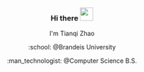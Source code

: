 <h3 align="center">Hi there <img src="https://raw.githubusercontent.com/MartinHeinz/MartinHeinz/master/wave.gif" width="30px"></h3>

<p align="center">I'm Tianqi Zhao</p>
<p align="center">:school: @Brandeis University</p>
<p align="center">:man_technologist: @Computer Science B.S.</p>
